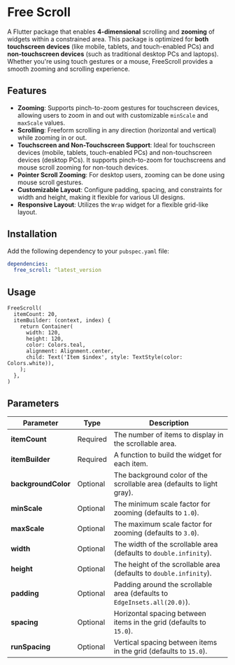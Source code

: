 # Free Scroll

A Flutter package that enables **4-dimensional** scrolling and **zooming** of widgets within a constrained area. This package is optimized for **both touchscreen devices** (like mobile, tablets, and touch-enabled PCs) and **non-touchscreen devices** (such as traditional desktop PCs and laptops). Whether you're using touch gestures or a mouse, FreeScroll provides a smooth zooming and scrolling experience.

## Features

- **Zooming**: Supports pinch-to-zoom gestures for touchscreen devices, allowing users to zoom in and out with customizable `minScale` and `maxScale` values.
- **Scrolling**: Freeform scrolling in any direction (horizontal and vertical) while zooming in or out.
- **Touchscreen and Non-Touchscreen Support**: Ideal for touchscreen devices (mobile, tablets, touch-enabled PCs) and non-touchscreen devices (desktop PCs). It supports pinch-to-zoom for touchscreens and mouse scroll zooming for non-touch devices.
- **Pointer Scroll Zooming**: For desktop users, zooming can be done using mouse scroll gestures.
- **Customizable Layout**: Configure padding, spacing, and constraints for width and height, making it flexible for various UI designs.
- **Responsive Layout**: Utilizes the `Wrap` widget for a flexible grid-like layout.

## Installation

Add the following dependency to your `pubspec.yaml` file:

```yaml
dependencies:
  free_scroll: ^latest_version
```


## Usage


```
FreeScroll(
  itemCount: 20,
  itemBuilder: (context, index) {
    return Container(
      width: 120,
      height: 120,
      color: Colors.teal,
      alignment: Alignment.center,
      child: Text('Item $index', style: TextStyle(color: Colors.white)),
    );
  },
)
```


## Parameters

| **Parameter**         | **Type**   | **Description**                                                                                                                                                 |
|-----------------------|------------|-----------------------------------------------------------------------------------------------------------------------------------------------------------------|
| **itemCount**          | Required   | The number of items to display in the scrollable area.                                                                                                         |
| **itemBuilder**        | Required   | A function to build the widget for each item.                                                                                                                   |
| **backgroundColor**    | Optional   | The background color of the scrollable area (defaults to light gray).                                                                                         |
| **minScale**           | Optional   | The minimum scale factor for zooming (defaults to `1.0`).                                                                                                     |
| **maxScale**           | Optional   | The maximum scale factor for zooming (defaults to `3.0`).                                                                                                     |
| **width**              | Optional   | The width of the scrollable area (defaults to `double.infinity`).                                                                                             |
| **height**             | Optional   | The height of the scrollable area (defaults to `double.infinity`).                                                                                            |
| **padding**            | Optional   | Padding around the scrollable area (defaults to `EdgeInsets.all(20.0)`).                                                                                      |
| **spacing**            | Optional   | Horizontal spacing between items in the grid (defaults to `15.0`).                                                                                           |
| **runSpacing**         | Optional   | Vertical spacing between items in the grid (defaults to `15.0`).                                                                                             |
